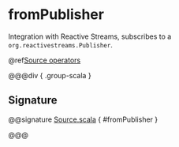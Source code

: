 # fromPublisher

Integration with Reactive Streams, subscribes to a `org.reactivestreams.Publisher`.

@ref[Source operators](../index.md#source-operators)

@@@div { .group-scala }

## Signature

@@signature [Source.scala](/akka-stream/src/main/scala/akka/stream/scaladsl/Source.scala) { #fromPublisher }

@@@

